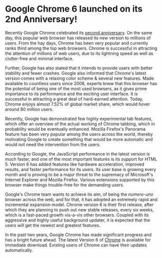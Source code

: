 # Google Chrome 6 launched on its 2nd Anniversary!

Recently Google Chrome celebrated its <a href="http://googleblog.blogspot.com/2010/09/back-to-future-two-years-of-google.html">second anniversary</a>. On the same day, this popular web browser has released its new version to millions of users. From the hay days, Chrome has been very popular and currently ranks third among the top web browsers. Chrome is successful in attracting the attention of millions of web users, due to its lightning speed as well as clutter-free and minimal interface. 

Further, Google has also stated that it intends to provide users with better stability and fewer crashes. Google also informed that Chrome's latest version comes with a relaxing color scheme & several new features. Made available to countless users since 2008, experts knew that this browser has the potential of being one of the most used browsers, as it gives prime importance to its performance and the exciting user interface. It is successful in attracting a great deal of hard-earned attention. Today, Chrome enjoys almost 7.52% of global market share, which would hover around 80 million users.

Recently, Google has demonstrated few highly experimental tab features, which offer an overview of the actual working of Chrome tabbing, which in probability would be eventually enhanced. Mozilla Firefox's Panorama feature has been very popular among the users across the world, thereby motivating Google to create something that would be more automatic and would not need the intervention from the users.

According to Google, the JavaScript performance in the latest version is much faster, and one of the most important features is its support for HTML 5. Version 6 has added features like hardware acceleration, improved results, and faster performance for its users. Its user base is growing every month and is proving to be a major threat to the supremacy of Microsoft's Internet Explorer and Mozilla Firefox.  Various extensions supported by this browser make things trouble-free for the demanding users.

Google's Chrome team wants to achieve its aim, of being the <em>numero-uno</em> browser across the web, and for that, it has adopted an extremely rapid and incremental expansion model. Chrome version 6 is their first release, after which they are planning to push out new stable releases, every six weeks, which is a fast-paced growth vis-a-vis other browsers. Coupled with its aggressive and highly useful background updater, it is expected that the users will get the newest and greatest features.

In the past two years, Google Chrome has made significant progress and has a bright future ahead. The latest Version 6 of <a href="http://www.google.com/chrome/">Chrome</a> is available for immediate download. Existing users of Chrome can have their updates automatically.